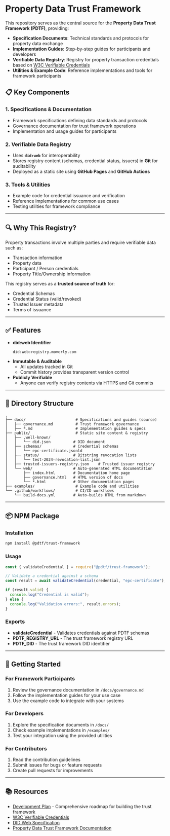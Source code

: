# Property Data Trust Framework

This repository serves as the central source for the **Property Data Trust Framework (PDTF)**, providing:

- **Specification Documents**: Technical standards and protocols for property data exchange
- **Implementation Guides**: Step-by-step guides for participants and developers
- **Verifiable Data Registry**: Registry for property transaction credentials based on [W3C Verifiable Credentials](https://www.w3.org/TR/vc-data-model/)
- **Utilities & Example Code**: Reference implementations and tools for framework participants

## 📋 Key Components

### 1. Specifications & Documentation

- Framework specifications defining data standards and protocols
- Governance documentation for trust framework operations
- Implementation and usage guides for participants

### 2. Verifiable Data Registry

- Uses **`did:web`** for interoperability
- Stores registry content (schemas, credential status, issuers) in **Git** for auditability
- Deployed as a static site using **GitHub Pages** and **GitHub Actions**

### 3. Tools & Utilities

- Example code for credential issuance and verification
- Reference implementations for common use cases
- Testing utilities for framework compliance

---

## 🔍 Why This Registry?

Property transactions involve multiple parties and require verifiable data such as:

- Transaction information
- Property data
- Participant / Person credentials
- Property Title/Ownership information

This registry serves as a **trusted source of truth** for:

- Credential Schemas
- Credential Status (valid/revoked)
- Trusted Issuer metadata
- Terms of issuance

---

## ✅ Features

- **did:web Identifier**
  ```
  did:web:registry.moverly.com
  ```
- **Immutable & Auditable**
  - All updates tracked in Git
  - Commit history provides transparent version control
- **Publicly Verifiable**
  - Anyone can verify registry contents via HTTPS and Git commits

---

## 📂 Directory Structure

```
.
├── docs/                      # Specifications and guides (source)
│   ├── governance.md          # Trust framework governance
│   ├── *.md                   # Implementation guides & specs
├── public/                    # Static site content & registry
│   ├── .well-known/
│   │   └── did.json          # DID document
│   ├── schemas/              # Credential schemas
│   │   └── epc-certificate.jsonld
│   ├── status/               # Bitstring revocation lists
│   │   └── test-2024-revocation-list.json
│   ├── trusted-issuers-registry.json    # Trusted issuer registry
│   └── web/                  # Auto-generated HTML documentation
│       ├── index.html        # Documentation home page
│       ├── governance.html   # HTML version of docs
│       └── *.html            # Other documentation pages
├── examples/                  # Example code and utilities
└── .github/workflows/         # CI/CD workflows
    └── build-docs.yml        # Auto-builds HTML from markdown
```

---

## 📦 NPM Package

### Installation

```bash
npm install @pdtf/trust-framework
```

### Usage

```javascript
const { validateCredential } = require("@pdtf/trust-framework");

// Validate a credential against a schema
const result = await validateCredential(credential, "epc-certificate");

if (result.valid) {
  console.log("Credential is valid");
} else {
  console.log("Validation errors:", result.errors);
}
```

### Exports

- **validateCredential** - Validates credentials against PDTF schemas
- **PDTF_REGISTRY_URL** - The trust framework registry URL
- **PDTF_DID** - The trust framework DID identifier

---

## 🧠 Getting Started

### For Framework Participants

1. Review the governance documentation in `/docs/governance.md`
2. Follow the implementation guides for your use case
3. Use the example code to integrate with your systems

### For Developers

1. Explore the specification documents in `/docs/`
2. Check example implementations in `/examples/`
3. Test your integration using the provided utilities

### For Contributors

1. Read the contribution guidelines
2. Submit issues for bugs or feature requests
3. Create pull requests for improvements

---

## 📚 Resources

- [Development Plan](docs/plan.md) - Comprehensive roadmap for building the trust framework
- [W3C Verifiable Credentials](https://www.w3.org/TR/vc-data-model/)
- [DID Web Specification](https://w3c-ccg.github.io/did-method-web/)
- [Property Data Trust Framework Documentation](/docs/)

